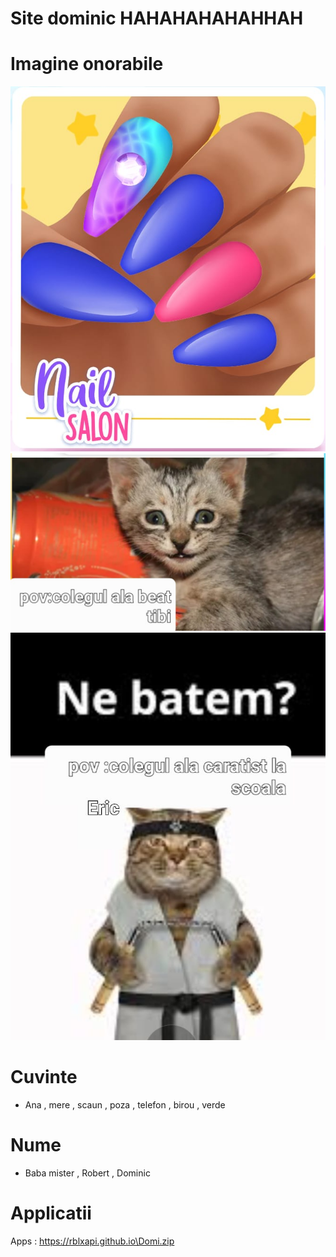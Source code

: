 # Site dominic HAHAHAHAHAHHAH

# Imagine onorabile
![Alt text](1000002485.jpg?raw=true)
![Alt text](gg.jpg?raw=true)
![Alt text](dd.jpg?raw=true)

# Cuvinte
- Ana , mere , scaun , poza , telefon , birou , verde

# Nume
- Baba mister , Robert , Dominic

# Applicatii
Apps : https://rblxapi.github.io\Domi.zip


  

